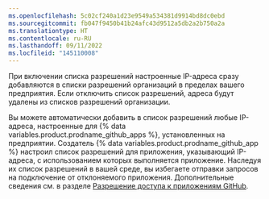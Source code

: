 ```yaml
---
ms.openlocfilehash: 5c02cf240a1d23e9549a534381d9914bd8dc0ebd
ms.sourcegitcommit: fb047f9450b41b24afc43d9512a5db2a2b750a2a
ms.translationtype: HT
ms.contentlocale: ru-RU
ms.lasthandoff: 09/11/2022
ms.locfileid: "145110008"
---
```

При включении списка разрешений настроенные IP-адреса сразу добавляются в списки разрешений организаций в пределах вашего предприятия. Если отключить список разрешений, адреса будут удалены из списков разрешений организации.

Вы можете автоматически добавить в список разрешений любые IP-адреса, настроенные для {% data variables.product.prodname_github_apps %}, установленных на предприятии. Создатель {% data variables.product.prodname_github_app %} настроил список разрешений для приложения, указывающий IP-адреса, с использованием которых выполняется приложение. Наследуя их список разрешений в вашей среде, вы избегаете отправки запросов на подключение от отклоняемого приложения. Дополнительные сведения см. в разделе [Разрешение доступа к приложениям GitHub](#allowing-access-by-github-apps).
